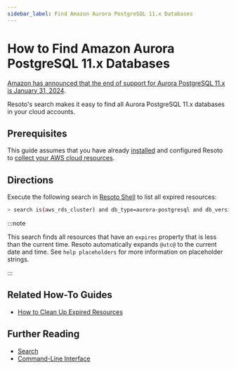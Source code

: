 ```yaml
---
sidebar_label: Find Amazon Aurora PostgreSQL 11.x Databases
---
```


# How to Find Amazon Aurora PostgreSQL 11.x Databases

[Amazon has announced that the end of support for Aurora PostgreSQL 11.x is January 31, 2024](https://repost.aws/questions/QUqTaY2mfcTSWoioVXmxSQdQ/announcement-amazon-aurora-postgre-sql-11-x-end-of-support-is-january-31-2024).

Resoto's search makes it easy to find all Aurora PostgreSQL 11.x databases in your cloud accounts.

## Prerequisites

This guide assumes that you have already [installed](../../getting-started/install-resoto/index.md) and configured Resoto to [collect your AWS cloud resources](../../getting-started/configure-cloud-provider-access/aws.md).

## Directions

Execute the following search in [Resoto Shell](../../reference/components/shell.md) to list all expired resources:

```bash
> search is(aws_rds_cluster) and db_type=aurora-postgresql and db_version~11
```

:::note

This search finds all resources that have an `expires` property that is less than the current time. Resoto automatically expands `@utc@` to the current date and time. See `help placeholders` for more information on placeholder strings.

:::

## Related How-To Guides

- [How to Clean Up Expired Resources](../cleanup/clean-up-expired-resources.md)

## Further Reading

- [Search](../../reference/search/index.md)
- [Command-Line Interface](../../reference/cli/index.md)
